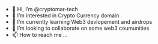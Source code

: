 - 👋 Hi, I’m @cryptomar-tech
- 👀 I’m interested in Crypto Currency domain
- 🌱 I’m currently learning Web3 devlopement and airdrops
- 💞️ I’m looking to collaborate on some web3 coumunities
- 📫 How to reach me ...

<!---
cryptomar-tech/cryptomar-tech is a ✨ special ✨ repository because its `README.md` (this file) appears on your GitHub profile.
You can click the Preview link to take a look at your changes.
--->
